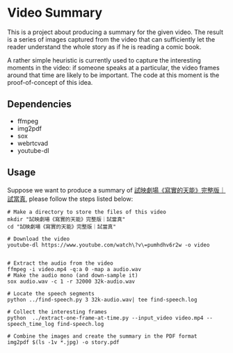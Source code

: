 # Video Summary

This is a project about producing a summary for the given video. The result is a series of images captured from the video that can sufficiently let the reader understand the whole story as if he is reading a comic book.

A rather simple heuristic is currently used to capture the interesting moments in the video: if someone speaks at a particular, the video frames around that time are likely to be important. The code at this moment is the proof-of-concept of this idea.

## Dependencies

+ ffmpeg
+ img2pdf
+ sox
+ webrtcvad
+ youtube-dl

## Usage
Suppose we want to produce a summary of
[試映劇場《寫實的天能》完整版｜試當真](https://www.youtube.com/watch?v=pumhdhv6r2w), please follow the steps listed below:

```
# Make a directory to store the files of this video
mkdir "試映劇場《寫實的天能》完整版｜試當真"
cd "試映劇場《寫實的天能》完整版｜試當真"

# Download the video
youtube-dl https://www.youtube.com/watch\?v\=pumhdhv6r2w -o video


# Extract the audio from the video
ffmpeg -i video.mp4 -q:a 0 -map a audio.wav
# Make the audio mono (and down-sample it)
sox audio.wav -c 1 -r 32000 32k-audio.wav 

# Locate the speech segments          
python ../find-speech.py 3 32k-audio.wav| tee find-speech.log

# Collect the interesting frames
python  ../extract-one-frame-at-time.py --input_video video.mp4 --speech_time_log find-speech.log

# Combine the images and create the summary in the PDF format
img2pdf $(ls -1v *.jpg) -o story.pdf
```
